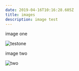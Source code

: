 ```yaml
---
date: 2019-04-16T10:16:28.605Z
title: images
description: image test
---
```

image one

![testone](/uploads/port.jpg "testone")

image two

![two](/uploads/gastroverdic.png "two")
